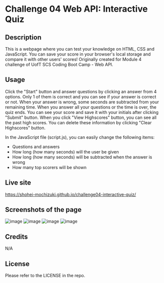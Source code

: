 # Challenge 04 Web API: Interactive Quiz

## Description

This is a webpage where you can test your knowledge on HTML, CSS and JavaScript.
You can save your score in your browser's local storage and compare it with other users' scores!
Originally created for Module 4 challenge of UofT SCS Coding Boot Camp - Web API.


## Usage

Click the "Start" button and answer questions by clicking an answer from 4 options. 
Only 1 of them is correct and you can see if your answer is correct or not.
When your answer is wrong, some seconds are subtracted from your remaining time.
When you answer all your questions or the time is over, the quiz ends.
You can see your score and save it with your initials after clicking "Submit" button.
When you click "View Highscores" button, you can see all the past high scores.
You can delete these information by clicking "Clear Highscores" button.

In the JavaScript file (script.js), you can easily change the following items:
* Questions and answers
* How long (how many seconds) will the user be given
* How long (how many seconds) will be subtracted when the answer is wrong
* How many top scorers will be shown


## Live site

https://shohei-mochizuki.github.io/challenge04-interactive-quiz/


## Screenshots of the page

![image](https://user-images.githubusercontent.com/121307266/213888828-7fa930e6-eaed-4d9a-93e4-a289af941c37.png)
![image](https://user-images.githubusercontent.com/121307266/213888835-63acc402-7007-4ed4-b47e-505e652a3153.png)
![image](https://user-images.githubusercontent.com/121307266/213888846-14d2953c-c173-4b1b-b638-f435f7080b69.png)
![image](https://user-images.githubusercontent.com/121307266/213888861-49b5dd77-4c8b-4009-a955-d3c9692988b1.png)


## Credits

N/A


## License

Please refer to the LICENSE in the repo.